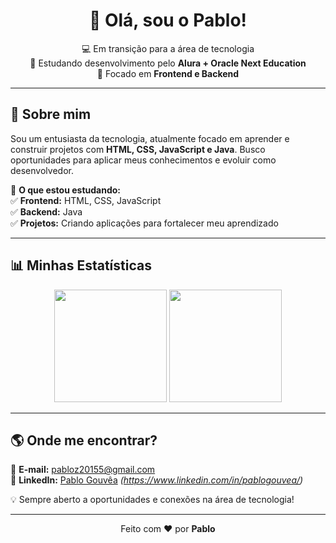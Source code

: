 <h1 align="center">👋 Olá, sou o Pablo!</h1>

<p align="center">
  💻 Em transição para a área de tecnologia <br>
  🚀 Estudando desenvolvimento pelo <strong>Alura + Oracle Next Education</strong> <br>
  🎯 Focado em <strong>Frontend e Backend</strong>  
</p>

---

## 🚀 Sobre mim  

Sou um entusiasta da tecnologia, atualmente focado em aprender e construir projetos com **HTML, CSS, JavaScript e Java**. Busco oportunidades para aplicar meus conhecimentos e evoluir como desenvolvedor.  

🎯 **O que estou estudando:**  
✅ **Frontend:** HTML, CSS, JavaScript  
✅ **Backend:** Java  
✅ **Projetos:** Criando aplicações para fortalecer meu aprendizado  

---

## 📊 Minhas Estatísticas  

<p align="center">
  <img height="180em" src="https://github-readme-stats.vercel.app/api?username=PJMOON-DEV&show_icons=true&theme=radical"/>
  <img height="180em" src="https://github-readme-stats.vercel.app/api/top-langs/?username=PJMOON-DEV&layout=compact&langs_count=6&theme=radical"/>
</p>

---

## 🌎 Onde me encontrar?  

📧 **E-mail:** [pabloz20155@gmail.com](mailto:pabloz20155@gmail.com)  
🔗 **LinkedIn:** [Pablo Gouvêa](#) *(https://www.linkedin.com/in/pablogouvea/)*  

💡 Sempre aberto a oportunidades e conexões na área de tecnologia!  

---

<p align="center">
  Feito com ❤️ por <strong>Pablo</strong>  
</p>

